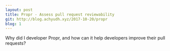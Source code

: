 ```yaml
---
layout: post
title: Propr - Assess pull request reviewability
git: http://blog.achyudh.xyz/2017-10-20/propr
blog: 1
---
```


Why did I developer Propr, and how can it help developers improve their pull requests?
